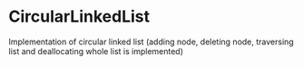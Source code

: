 # CircularLinkedList
Implementation of circular linked list (adding node, deleting node, traversing list and deallocating whole list is implemented)
